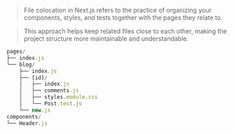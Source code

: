 >File colocation in Next.js refers to the practice of organizing your components, styles, and tests together with the pages they relate to. 

>This approach helps keep related files close to each other, making the project structure more maintainable and understandable.


```jsx
pages/
├── index.js
└── blog/
    ├── index.js
    ├── [id]/
    │   ├── index.js
    │   ├── comments.js
    │   ├── styles.module.css
    │   └── Post.test.js
    └── new.js
components/
└── Header.js

```

